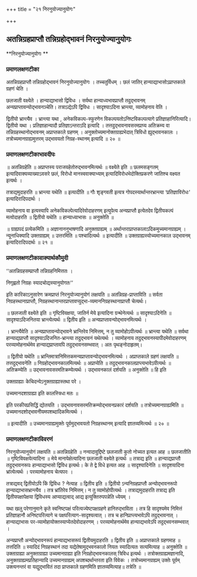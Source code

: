 +++
title = "२१ निरनुयोज्यानुयोगः"

+++


## अतन्निग्रहप्राप्तौ तन्निग्रहोद्भावनं निरनुयोज्यानुयोगः

**निरनुयोज्यानुयोगः **

### **प्रमाणलक्षणटीका**

अतन्निग्रहप्राप्तौ तन्निग्रहोद्भावनं निरनुयोज्यानुयोगः । तच्चतुर्विधम् । छलं जातिर् हान्याद्याभासोऽप्राप्तकाले ग्रहणं चेति ।

छलजाती वक्ष्येते । हान्याद्याभासो द्विविधः । सर्वथा हान्याध्यभावप्राप्तौ तदुद्भावनम् अन्यप्राप्तावन्योद्भावनञ्चेति। तत्राऽद्येऽपि द्विविधः । सादृश्याऽदिना भ्रान्त्या, व्यामोहनाय वेति ।

द्वितीयो भ्रान्त्यैव । भ्रान्त्या यथा , अनेकविकल्प-स्फुरणेन विकल्पयतोऽनिष्टविकल्पत्यागे प्रतिज्ञाहानिरित्यादि। द्वितीयो यथा । प्रतिज्ञाहान्यादौ प्रतिज्ञाऽन्तराऽदि इत्यादि । तत्तदुद्भावनावसरमप्राप्य
अतिक्रम्य वा तन्निग्रहस्थानोद्भावनम् अप्राप्तकाले ग्रहणम् । अनुक्तोच्यमानोक्तग्राह्यभेदात् त्रिविधो ह्युद्भावनकालः । तत्रोच्यमानग्राह्यमुत्तरम् उद्भावयतो निग्रह-स्थानम् इत्यादि ॥ २० ॥

### **प्रमाणलक्षणटीकाभावदीपः**

॥ अतन्निग्रहेति ॥ अप्राप्तस्य पराजयहेतोरुद्भावनमित्यर्थः ॥ वक्ष्येते इति ॥ छलमसङ्गतम् इत्यादिवाक्यव्याख्याऽवसरे छलं, विरोधो मानस्ववाक्याभ्याम् इत्यादिविरोधभेदोक्तिप्रकरणे जातिश्च वक्ष्यत इत्यर्थः ।

तत्राद्यमुदाहरति ॥ भ्रान्त्या यथेति ॥ इत्यादीति ॥ गौः शृङ्गवती इत्यत्र गोपदस्यार्थान्तरभ्रान्त्या ‘प्रतिज्ञाविरोधः’ इत्यादिरादिपदार्थः ।

व्यामोहनाय वा इत्यस्यापि अनेकविकल्पेत्यादिरेवोदाहरणम् इत्युपेत्य अन्यप्राप्तौ इत्येतदेव द्वितीयकल्पं मत्वोदाहरति ॥ द्वितीयो यथेति ॥ हान्याध्याभासः ॥ अनुक्तेति ॥

॥ ग्राह्यपदं प्रत्येकमिति ॥ अज्ञानाननुभाषणादि अनुक्तग्राह्यम् ॥ अर्थान्तराप्राप्तकालाऽदिकमुच्यमानग्राह्यम् । न्यूनाधिक्यादि उक्तग्राह्यम् ॥ उत्तरमिति ॥ पश्चादित्यर्थः ॥ इत्यादीति ॥ उक्तग्राह्यस्योच्यमानकाल उद्भावनम् इत्यादिरादिपदार्थः ॥ २१ ॥

### **प्रमाणलक्षणटीकावाक्यार्थकौमुदी**

‘‘अतन्निग्रहसम्प्राप्तौ तन्निग्रहनिमित्ततः ।

निगृह्णतो निग्रहः स्यादचोद्यस्यानुयोगतः’’

इति कारिकाऽनुसारेण क्रमप्राप्तं निरनुयोज्यानुयोगं लक्षयति ॥
अतन्निग्रह-प्राप्ताविति ॥ सर्वता निग्रहस्थानाप्राप्तौ,
निग्रहस्थानान्तरप्राप्तावप्युद्भा-व्यमाननिग्रहस्थानाप्राप्तौ चेत्यर्थः।

॥ छलजाती वक्ष्येते इति ॥ गृष्टिविवक्षया, जातिर्न मेये इत्यादिना ग्रन्थेनेत्यर्थः ॥ सादृश्याऽदिनेति ॥ सादृश्याऽदिजनितया भ्रान्त्येत्यर्थः ॥ द्वितीय इति ॥ अन्यप्राप्तावन्योद्भावनमित्यर्थः ।

। भ्रान्त्यैवेति ॥ अन्यप्राप्तावन्योद्भावने भ्रान्तिरेव निमित्तम्, न तु व्यामोहोऽपीत्यर्थः ॥ भ्रान्त्या यथेति ॥ सर्वथा हान्याद्यप्राप्तौ सादृश्याऽदिजनित-भ्रान्त्या तदुद्भावनं यथेत्यर्थः । व्यामोहनाय तदुद्भावनस्यापीदमेवोदाहरणम् परव्यामोहनार्थमेव हान्याद्यप्राप्तावपि तदुद्भावनसम्भवात् । अतः पृथङ्नोदाहृतम्।

॥ द्वितीयो यथेति ॥ भ्रान्तिमात्रानिमित्तकमन्यप्राप्तावन्योद्भावनमित्यर्थः । अप्राप्तकाले ग्रहणं लक्षयति ॥ तत्तदुद्भावनेति ॥ निग्रहोद्भावनकालमित्यर्थः ॥
अप्राप्येति ॥ तदुद्भावनकालप्राप्त्यभावेऽपीत्यर्थः ॥ अतिक्रम्येति ॥ उद्भावनावसरमतिक्रम्येत्यर्थः । उद्भावनकालं दर्शयति ॥ अनुक्तेति ॥ हि इति

उक्तग्राह्याः केचिदन्येऽनुक्तग्राह्यास्तथा परे ।

उच्यमानदशाग्राह्या इति कालस्त्रिधा मतः ॥

इति परकीयप्रसिद्धिं द्योतयति । उद्भावनावसरमतिक्रम्योद्भावनप्रकारं दर्शयति ॥ तत्रोच्यमानग्राह्यमिति ॥ उच्यमानदशोद्भावनीयमपशब्दादिकमित्यर्थः ।

॥ इत्यादीति ॥ उच्यमानग्राह्यमुक्तेः पूर्वमुद्भावयतो निग्रहस्थानम् इत्यादि ज्ञातव्यमित्यर्थः ॥ २० ॥

### **प्रमाणलक्षणटीकाविवरणं**

निरनुयोज्यानुयोगं लक्षयति ॥ अतन्निग्रहेति ॥ नन्वादावुद्दिष्टे छलजाती कुतो नोच्यत इत्यत आह ॥ छलजातीति ॥ गृष्टिविवक्षयेत्यादिना ॥ मेये मानापेक्षेत्यादिना छलजाती वक्ष्येते इत्यर्थः ॥ तत्राद्य इति ॥ हान्याद्यप्राप्तौ तदुद्भावनरूपः हान्याद्याभासो द्विविध इत्यर्थः। के ते द्वे विधे इत्यत आह ॥ सादृश्यादिनेति ॥ सादृशयादिना भ्रांत्येत्यर्थः । परव्यामोहनाय चेत्यपरः ।

तत्राद्यवद् द्वितीयोऽपि किं द्विविधः ? नेत्याह ॥ द्वितीय इति ॥ द्वितीयो ऽन्यनिग्रहप्राप्तौ अन्योद्भावनरूपो हान्याद्याभासभ्रान्त्यैव । तत्र भ्रांतिरेव निमित्तम्। न तु व्यामोहोपीत्यर्थः । तत्राद्यमुदाहरति तत्राद्य इति द्वितीयपक्षापेक्षया द्विविधस्य आप्याद्यत्वाद् आद्य इत्युक्तिरुपपन्नेति ध्येयम् ।

यथा खलु परेणानुमाने कृते स्वनिष्टपक्षं परित्यज्येष्टपक्षग्रहणे हानिरुद्भाविता । तत्र हि सादृश्यमेव निमित्तं प्रतिज्ञाहानौ अनिष्टपरित्यागे च पक्षपरित्याग-सादृश्यत्वात् । तत्र च हानिप्राप्त्यभावेऽपि तदुद्भावनात् । हान्याद्याभासः पर-व्यामोहायोक्तस्याप्येतदेवोदाहरणम् । परव्यामोहनार्थमेव हान्याद्यभावेऽपि तदुद्भवनसम्भवात् ।

अन्यप्राप्तौ अन्योद्भावनरूपं हान्याद्यभासरूपं द्वितीयमुदाहरति ॥ द्वितीय इति ॥ अप्राप्तकाले ग्रहणमाह ॥ तत्तदिति ॥ स्यादिदं निग्रहस्थानं तदा यद्येतेषामुद्भवनकालो नियतः स्यादित्यतः सत्यमित्याह ॥ अनुक्तेति ॥ उक्ताग्राह्या अनुक्ताग्राह्या उच्यमानग्राह्या इति निग्रहोद्भावनकालस् त्रिविध इत्यर्थः । तत्रोक्तग्राह्यमज्ञानादि, अनुक्तग्राह्यमप्रतिहान्यादि उच्यमानग्राह्यम् अपशब्दर्थान्तरता इति विवेकः । तत्रोच्यमानग्राह्यम् उक्तेः पूर्वम् उक्त्यनन्तरं वा यद्युद्भावितं तदा प्राप्तकाले ग्रहणमिति ज्ञातव्यमित्याह॥ तत्रेति ॥

